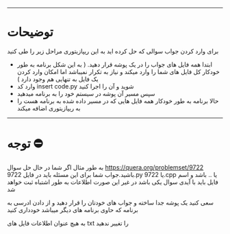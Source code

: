 ***
# توضیحات

برای وارد کردن جواب سوالی که حل کرده اید به این ریپازیتوری مراحل زیر را طی کنید
  * ابتدا همه فایل های جواب را در یک پوشه قرار دهید. ( به این شکل برنامه به طور خودکار کل فایل های شما را وارد میکند و نیاز به تکرار نمیباشد اما امکان وارد کردن یک فایل به تنهایی هم وجود دارد )
  * وارد کد insert code.py شوید و آن را اجرا کنید
  * سپس مسیر آن پوشه در سیستم خود را به برنامه میدهید
  * حالا برنامه به طور خودکار همه فایل هایی که در مسیر داده شده به برنامه هست را به ریپازیتوری اضافه میکند

***
# توجه ⛔
به طور مثال اگر شما در حال حل سوال https://quera.org/problemset/9722 باشید.جواب شما برای این مسئله باید در فایل 9722.py یا 9722.cpp یا .. باشد و اسم فایل باید با آیدی سوال یکی باشد در غیر این صورت اطلاعات به طور اشتباه ثبت خواهد شد

سعی کنید یک پوشه جدا ساخته و جواب های خودتان را قرار دهید و از دادن ادرسی به برنامه که حاوی برنامه های دیگر میباشد خودداری کنید

به هیچ عنوان اطلاعات فایل های txt را تغییر ندهید
